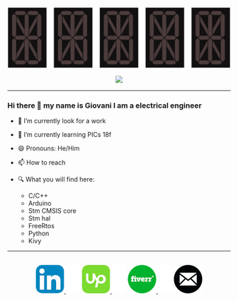 

<p align="center" id="hello">
  <img src="https://github.com/Giovani-Pedroso/Giovani-Pedroso/blob/main/hello.gif" />
</p>

<p align="center">
  <a href="https://www.codewars.com/users/Giovani-Pedroso" target="_blank">
    <img src="https://www.codewars.com/users/Giovani-Pedroso/badges/small" />
  </a>  
  
  
</p>

<hr>

### Hi there 👋 my name is Giovani I am a electrical engineer





- 🔭 I’m currently look for a work
- 🌱 I’m currently learning PICs 18f
- 😄 Pronouns: He/Him
- 📫 How to reach 

 - 🔍 What you will find here:
   - C/C++
   - Arduino
   - Stm CMSIS core
   - Stm hal
   - FreeRtos
   - Python
   - Kivy 

<hr>

<p align="center">
  
  </p>

<p align="center" id="social">
  <br>
 
  <a href="https://www.linkedin.com/in/giovani-sant-ana/" target="_blank">
    <img src="https://github.com/Giovani-Pedroso/Giovani-Pedroso.github.io/blob/main/Images/Social-Medias/linked%20in.png" />
  </a> 
  
  <img src="https://github.com/Giovani-Pedroso/Giovani-Pedroso/blob/main/Blank-space.png" />
  
  <a href="https://www.upwork.com/freelancers/~01266cc0e3f9ed418c" target="_blank" style="text-underline: none;">
    <img src="https://github.com/Giovani-Pedroso/Giovani-Pedroso.github.io/blob/main/Images/Social-Medias/upwork.png" />
  </a>     
  
  <img src="https://github.com/Giovani-Pedroso/Giovani-Pedroso/blob/main/Blank-space.png" />
  
  <a href="https://www.fiverr.com/giovani_pedroso" target="_blank">
    <img src="https://github.com/Giovani-Pedroso/Giovani-Pedroso.github.io/blob/main/Images/Social-Medias/fiverr.png" />
  </a>  
  
  <img src="https://github.com/Giovani-Pedroso/Giovani-Pedroso/blob/main/Blank-space.png" />
  
  <a href="mailto:giovanisfpv@gmail.com" target="_blank" >
    <img src="https://github.com/Giovani-Pedroso/Giovani-Pedroso.github.io/blob/main/Images/Social-Medias/email-64.png" />
  </a>
  
  
</p>


<!--
**Giovani-Pedroso/Giovani-Pedroso** is a ✨ _special_ ✨ repository because its `README.md` (this file) appears on your GitHub profile.

Here are some ideas to get you started:

- 🔭 I’m currently working on ...
- 🌱 I’m currently learning ...
- 👯 I’m looking to collaborate on ...
- 🤔 I’m looking for help with ...
- 💬 Ask me about ...
- 📫 How to reach me: ...
- 😄 Pronouns: ...
- ⚡ Fun fact: ...
-->


